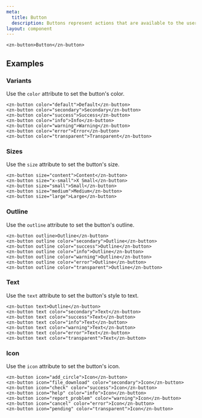 ```yaml
---
meta:
  title: Button
  description: Buttons represent actions that are available to the user.
layout: component
---
```


```html:preview
<zn-button>Button</zn-button>
```

## Examples

### Variants

Use the `color` attribute to set the button's color.

```html:preview
<zn-button color="default">Default</zn-button>
<zn-button color="secondary">Secondary</zn-button>
<zn-button color="success">Success</zn-button>
<zn-button color="info">Info</zn-button>
<zn-button color="warning">Warning</zn-button>
<zn-button color="error">Error</zn-button>
<zn-button color="transparent">Transparent</zn-button>
```

### Sizes

Use the `size` attribute to set the button's size.

```html:preview
<zn-button size="content">Content</zn-button>
<zn-button size="x-small">X Small</zn-button>
<zn-button size="small">Small</zn-button>
<zn-button size="medium">Medium</zn-button>
<zn-button size="large">Large</zn-button>
```

### Outline

Use the `outline` attribute to set the button's outline.

```html:preview
<zn-button outline>Outline</zn-button>
<zn-button outline color="secondary">Outline</zn-button>
<zn-button outline color="success">Outline</zn-button>
<zn-button outline color="info">Outline</zn-button>
<zn-button outline color="warning">Outline</zn-button>
<zn-button outline color="error">Outline</zn-button>
<zn-button outline color="transparent">Outline</zn-button>
```

### Text

Use the `text` attribute to set the button's style to text.

```html:preview
<zn-button text>Outline</zn-button>
<zn-button text color="secondary">Text</zn-button>
<zn-button text color="success">Text</zn-button>
<zn-button text color="info">Text</zn-button>
<zn-button text color="warning">Text</zn-button>
<zn-button text color="error">Text</zn-button>
<zn-button text color="transparent">Text</zn-button>
```

### Icon

Use the `icon` attribute to set the button's icon.

```html:preview
<zn-button icon="add_circle">Icon</zn-button>
<zn-button icon="file_download" color="secondary">Icon</zn-button>
<zn-button icon="check" color="success">Icon</zn-button>
<zn-button icon="help" color="info">Icon</zn-button>
<zn-button icon="report_problem" color="warning">Icon</zn-button>
<zn-button icon="cancel" color="error">Icon</zn-button>
<zn-button icon="pending" color="transparent">Icon</zn-button>
```
